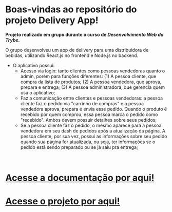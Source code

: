  # Boas-vindas ao repositório do projeto Delivery App!

<strong>Projeto realizado em grupo durante o curso de _Desenvolvimento Web da Trybe_.</strong>

  O grupo desenvolveu um app de delivery para uma distribuidora de bebidas, utilizando React.js no frontend e Node.js no backend.
  
 *  O aplicativo possui:
    - Acesso via login: tanto clientes como pessoas vendedoras quanto o admin,  porém para funções diferentes: (1) A pessoa cliente, que compra da lista de produtos; (2) A pessoa vendedora, que aprova, prepara e entrega; (3) A pessoa administradora, que gerencia quem usa o aplicativo;
    - Faz a comunicação entre clientes e pessoas vendedoras: a pessoa cliente faz o pedido via "carrinho de compras" e a pessoa vendedora aprova, prepara e envia esse pedido. Quando o produto é recebido por quem comprou, essa pessoa marca o pedido como "recebido". Ambos devem possuir detalhes sobre seus pedidos;
    - Se a pessoa cliente faz o pedido, o mesmo aparece para a pessoa vendedora em seu dash de pedidos após a atualização da página. A pessoa cliente, por sua vez, possui as informações sobre seu pedido quando sua página for atualizada, ou seja, ter informações se o pedido está sendo preparado ou se já saiu pra entrega;

<br>

# [Acesse a documentação por aqui!](https://documenter.getpostman.com/view/25807192/2s93CHvFGo)
# [Acesse o projeto por aqui!](https://secretive-writer-production.up.railway.app/login)
